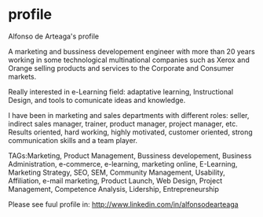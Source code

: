 profile
=======

Alfonso de Arteaga's profile

A marketing and bussiness developement engineer with more than 20 years working in some technological multinational
companies such as Xerox and Orange selling products and services to the Corporate and Consumer markets.

Really interested in e-Learning field: adaptative learning, Instructional Design, and tools to comunicate ideas
and knowledge.

I have been in marketing and sales departments with different roles: seller, indirect sales manager, trainer,
product manager, project manager, etc. Results oriented, hard working, highly motivated, customer oriented, strong
communication skills and a team player.

TAGs:Marketing, Product Management, Bussiness developement, Business Administration, e-commerce, e-learning,
marketing online, E-Learning, Marketing Strategy, SEO, SEM, Community Management, Usability, Affiliation,
e-mail marketing, Product Launch, Web Design, Project Management, Competence Analysis, Lidership, Entrepreneurship

Please see fuul profile in: http://www.linkedin.com/in/alfonsodearteaga
